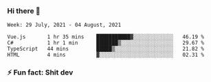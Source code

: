 ### Hi there 👋
<!--START_SECTION:waka-->
```text
Week: 29 July, 2021 - 04 August, 2021

Vue.js       1 hr 35 mins    ███████████▓░░░░░░░░░░░░░   46.19 % 
C#           1 hr 1 min      ███████▒░░░░░░░░░░░░░░░░░   29.67 % 
TypeScript   44 mins         █████▒░░░░░░░░░░░░░░░░░░░   21.82 % 
HTML         4 mins          ▓░░░░░░░░░░░░░░░░░░░░░░░░   02.31 % 
```
<!--END_SECTION:waka-->
<!--
**TG4LAaron/TG4LAaron** is a ✨ _special_ ✨ repository because its `README.md` (this file) appears on your GitHub profile.

Here are some ideas to get you started:

- 🔭 I’m currently working on ...
- 🌱 I’m currently learning ...
- 👯 I’m looking to collaborate on ...
- 🤔 I’m looking for help with ...
- 💬 Ask me about ...
- 📫 How to reach me: ...
- 😄 Pronouns: ...
- ⚡ Fun fact: ...
-->
### ⚡ Fun fact: Shit dev
